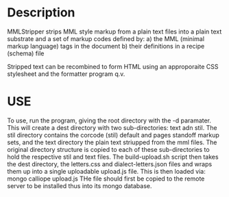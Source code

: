 Description
===========

MMLStripper strips MML style markup from a plain text files into
a plain text substrate and a set of markup codes defined by:
a) the MML (minimal markup language) tags in the document
b) their definitions in a recipe (schema) file

Stripped text can be recombined to form HTML using an approporaite CSS
stylesheet and the formatter program q.v.

USE
===
To use, run the program, giving the root directory with the -d paramater. This will create a dest directory with two sub-directories: text adn stil. The stil directory contains the corcode (stil) default and pages standoff markup sets, and the text directory the plain text striupped from the mml files. The original directory structure is copied to each of these sub-directories to hold the respective stil and text files. The build-upload.sh script then takes the dest directory, the letters.css and dialect-letters.json files and wraps them up into a single uploadable upload.js file. This is then loaded via:
mongo calliope upload.js
THe file should first be copied to the remote server to be installed thus into its mongo database.
